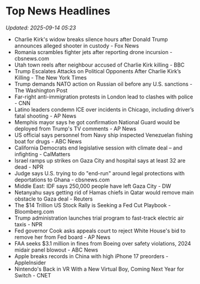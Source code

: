 # Top News Headlines

_Updated: 2025-09-14 05:23_

- Charlie Kirk's widow breaks silence hours after Donald Trump announces alleged shooter in custody - Fox News
- Romania scrambles fighter jets after reporting drone incursion - cbsnews.com
- Utah town reels after neighbour accused of Charlie Kirk killing - BBC
- Trump Escalates Attacks on Political Opponents After Charlie Kirk’s Killing - The New York Times
- Trump demands NATO action on Russian oil before any U.S. sanctions - The Washington Post
- Far-right anti-immigration protests in London lead to clashes with police - CNN
- Latino leaders condemn ICE over incidents in Chicago, including driver’s fatal shooting - AP News
- Memphis mayor says he got confirmation National Guard would be deployed from Trump's TV comments - AP News
- US official says personnel from Navy ship inspected Venezuelan fishing boat for drugs - ABC News
- California Democrats end legislative session with climate deal – and infighting - CalMatters
- Israel ramps up strikes on Gaza City and hospital says at least 32 are dead - NPR
- Judge says U.S. trying to do "end-run" around legal protections with deportations to Ghana - cbsnews.com
- Middle East: IDF says 250,000 people have left Gaza City - DW
- Netanyahu says getting rid of Hamas chiefs in Qatar would remove main obstacle to Gaza deal - Reuters
- The $14 Trillion US Stock Rally is Seeking a Fed Cut Playbook - Bloomberg.com
- Trump administration launches trial program to fast-track electric air taxis - NPR
- Fed governor Cook asks appeals court to reject White House's bid to remove her from Fed board - AP News
- FAA seeks $3.1 million in fines from Boeing over safety violations, 2024 midair panel blowout - ABC News
- Apple breaks records in China with high iPhone 17 preorders - AppleInsider
- Nintendo's Back in VR With a New Virtual Boy, Coming Next Year for Switch - CNET